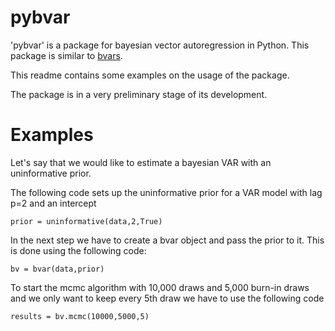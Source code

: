 # pybvar

'pybvar' is a package for bayesian vector autoregression in Python. This package is similar to [bvars](https://github.com/joergrieger/bvars).

This readme contains some examples on the usage of the package.

The package is in a very preliminary stage of its development.

# Examples

Let's say that we would like to estimate a bayesian VAR with an uninformative prior.

The following code sets up the uninformative prior for a VAR model with lag p=2 and an intercept

```
prior = uninformative(data,2,True)
```

In the next step we have to create a bvar object and pass the prior to it. This is done using the following code:

```
bv = bvar(data,prior)
```

To start the mcmc algorithm with 10,000 draws and 5,000 burn-in draws and we only want to keep every 5th draw we have to use the following code

```
results = bv.mcmc(10000,5000,5)
```